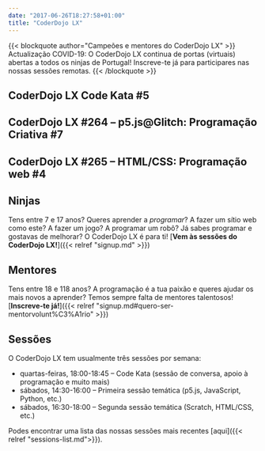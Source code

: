 ```yaml
---
date: "2017-06-26T18:27:58+01:00"
title: "CoderDojo LX"
---
```


{{< blockquote author="Campeões e mentores do CoderDojo LX" >}}
Actualização COVID-19: O CoderDojo LX continua de portas (virtuais) abertas a todos os ninjas de Portugal! Inscreve-te já para participares nas nossas sessões remotas.
{{< /blockquote >}}

## CoderDojo LX Code Kata #5

<div id="eventbrite-widget-container-108827481928"></div>

<script src="https://www.eventbrite.pt/static/widgets/eb_widgets.js"></script>

<script type="text/javascript">
    var exampleCallback = function() {
        console.log('Order complete!');
    };

    window.EBWidgets.createWidget({
        // Required
        widgetType: 'checkout',
        eventId: '108827481928',
        iframeContainerId: 'eventbrite-widget-container-108827481928',

        // Optional
        iframeContainerHeight: 425,  // Widget height in pixels. Defaults to a minimum of 425px if not provided
        onOrderComplete: exampleCallback  // Method called when an order has successfully completed
    });
</script>

## CoderDojo LX #264 – p5.js@Glitch: Programação Criativa #7

<div id="eventbrite-widget-container-108889920684"></div>

<script src="https://www.eventbrite.pt/static/widgets/eb_widgets.js"></script>

<script type="text/javascript">
    var exampleCallback = function() {
        console.log('Order complete!');
    };

    window.EBWidgets.createWidget({
        // Required
        widgetType: 'checkout',
        eventId: '108889920684',
        iframeContainerId: 'eventbrite-widget-container-108889920684',

        // Optional
        iframeContainerHeight: 425,  // Widget height in pixels. Defaults to a minimum of 425px if not provided
        onOrderComplete: exampleCallback  // Method called when an order has successfully completed
    });
</script>

## CoderDojo LX #265 – HTML/CSS: Programação web #4

<div id="eventbrite-widget-container-108889890594"></div>

<script src="https://www.eventbrite.pt/static/widgets/eb_widgets.js"></script>

<script type="text/javascript">
    var exampleCallback = function() {
        console.log('Order complete!');
    };

    window.EBWidgets.createWidget({
        // Required
        widgetType: 'checkout',
        eventId: '108889890594',
        iframeContainerId: 'eventbrite-widget-container-108889890594',

        // Optional
        iframeContainerHeight: 425,  // Widget height in pixels. Defaults to a minimum of 425px if not provided
        onOrderComplete: exampleCallback  // Method called when an order has successfully completed
    });
</script>

## Ninjas

Tens entre 7 e 17 anos? Queres aprender a *programar*? A fazer um sítio web como este? A fazer um jogo? A programar um robô?
Já sabes programar e gostavas de melhorar? O CoderDojo LX é para ti! [**Vem às sessões do CoderDojo LX!**]({{< relref "signup.md" >}})

## Mentores

Tens entre 18 e 118 anos? A programação é a tua paixão e queres ajudar os mais novos a aprender? Temos sempre falta de mentores talentosos! [**Inscreve-te já!**]({{< relref "signup.md#quero-ser-mentorvolunt%C3%A1rio" >}})

## Sessões

O CoderDojo LX tem usualmente três sessões por semana:
* quartas-feiras, 18:00-18:45 – Code Kata (sessão de conversa, apoio à programação e muito mais)
* sábados, 14:30-16:00 – Primeira sessão temática (p5.js, JavaScript, Python, etc.)
* sábados, 16:30-18:00 – Segunda sessão temática (Scratch, HTML/CSS, etc.)

Podes encontrar uma lista das nossas sessões mais recentes [aqui]({{< relref "sessions-list.md">}}).
<!---
Traz um computador portátil (e uma extensão, não vá o diabo tecê-las). Se tiveres um robot Lego, podes trazê-lo também. Ah! e traz um dos teus encarregados de educação, para ele poder também aprender umas coisas :-). (Se tiveres pelo menos 16 anos, podes deixá-lo ficar em casa, desde que tenhas autorização para vir, claro.)

Estamos (quase*) todos os sábados, entre as 15:00 e as 18:00, no IADE – Universidade Europeia. O espaço é óptimo e está bem perto do centro de Lisboa.

É muito importante chegares a horas às sessões especiais, incluindo a tua primeira sessão. A tua primeira sessão, aliás, deve ser preparada com algum cuidado. Segue estas instruções!

Se vieres para desenvolver os teus próprios projectos, então podes chegar quando quiseres: há tempo suficiente para fazer coisas interessantes mesmo que um dia só consigas chegar a meio da sessão!
* Ocasionalmente, em ocasiões de férias ou quando temos sessões especiais noutros locais, as sessões regulares ao sábado não se realizam.
  
-->